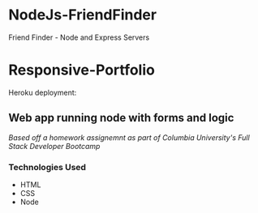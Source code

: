 # NodeJs-FriendFinder
Friend Finder - Node and Express Servers

# Responsive-Portfolio

Heroku deployment:



## Web app running node with forms and logic

*Based off a homework assignemnt as part of Columbia University's Full Stack Developer Bootcamp*

### Technologies Used
- HTML
- CSS
- Node

